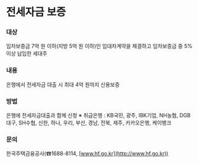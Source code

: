 # 전세자금 보증

### 대상
임차보증금 7억 원 이하(지방 5억 원 이하)인 임대차계약을 체결하고 임차보증금 중 5% 이상 납입한 세대주

### 내용
은행에서 전세자금 대출 시 최대 4억 원까지 신용보증

### 방법
은행에 전세자금대출과 함께 신청
※ 취급은행 : KB국민, 광주, IBK기업, NH농협, DGB대구, SH수협, 신한, 하나, 우리, 부산, 경남, 전북, 제주, 카카오은행, 케이뱅크

### 문의
한국주택금융공사(☎1688-8114, [www.hf.go.kr](http://www.hf.go.kr))
